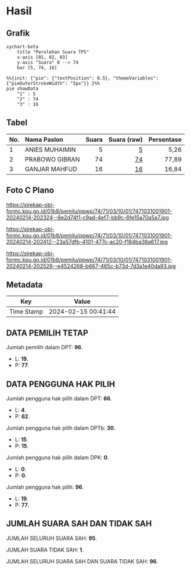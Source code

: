 # Hasil

## Grafik

```mermaid
xychart-beta
    title "Perolehan Suara TPS"
    x-axis [01, 02, 03]
    y-axis "Suara" 0 --> 74
    bar [5, 74, 16]
```

```mermaid
%%{init: {"pie": {"textPosition": 0.5}, "themeVariables": {"pieOuterStrokeWidth": "5px"}} }%%
pie showData
    "1" : 5
    "2" : 74
    "3" : 16
```

## Tabel

| No. | Nama Paslon    | Suara | Suara (raw) | Persentase |
|:--- |:-------------- | -----:| -----------:| ----------:|
| 1   | ANIES MUHAIMIN | 5     | [5][p-1]    | 5,26       |
| 2   | PRABOWO GIBRAN | 74    | [74][p-2]   | 77,89      |
| 3   | GANJAR MAHFUD  | 16    | [16][p-3]   | 16,84      |


[p-1]: https://github.com/gigit-pemilu/pemilu-2024-74-sulawesi-tenggara/blob/main/pilpres/hitung-suara/sub/74-sulawesi-tenggara/sub/71-kota-kendari/sub/03-baruga/sub/1001-baruga/sub/901-tps/sub/paslon-1.txt
[p-2]: https://github.com/gigit-pemilu/pemilu-2024-74-sulawesi-tenggara/blob/main/pilpres/hitung-suara/sub/74-sulawesi-tenggara/sub/71-kota-kendari/sub/03-baruga/sub/1001-baruga/sub/901-tps/sub/paslon-2.txt
[p-3]: https://github.com/gigit-pemilu/pemilu-2024-74-sulawesi-tenggara/blob/main/pilpres/hitung-suara/sub/74-sulawesi-tenggara/sub/71-kota-kendari/sub/03-baruga/sub/1001-baruga/sub/901-tps/sub/paslon-3.txt

## Foto C Plano

https://sirekap-obj-formc.kpu.go.id/01b8/pemilu/ppwp/74/71/03/10/01/7471031001901-20240214-202324--8e2d74f1-c9ad-4ef7-bb9c-6fe15a70a5a7.jpg

https://sirekap-obj-formc.kpu.go.id/01b8/pemilu/ppwp/74/71/03/10/01/7471031001901-20240214-202412--23a57dfb-4101-477c-ac20-f184ba38a617.jpg

https://sirekap-obj-formc.kpu.go.id/01b8/pemilu/ppwp/74/71/03/10/01/7471031001901-20240214-202526--e4524268-b667-465c-b73d-7d3a1e40da93.jpg


## Metadata

| Key        | Value               |
| ---------- | ------------------- |
| Time Stamp | 2024-02-15 00:41:44 |


## DATA PEMILIH TETAP

Jumlah pemilih dalam DPT: **96**.
 * L: **19**.
 * P: **77**.

## DATA PENGGUNA HAK PILIH

Jumlah pengguna hak pilih dalam DPT: **66**.
 * L: **4**.
 * P: **62**.

Jumlah pengguna hak pilih dalam DPTb: **30**.
 * L: **15**.
 * P: **15**.

Jumlah pengguna hak pilih dalam DPK: **0**.
 * L: **0**.
 * P: **0**.

Jumlah pengguna hak pilih: **96**.
 * L: **19**.
 * P: **77**.

## JUMLAH SUARA SAH DAN TIDAK SAH

JUMLAH SELURUH SUARA SAH: **95**.

JUMLAH SUARA TIDAK SAH: **1**.

JUMLAH SELURUH SUARA SAH DAN SUARA TIDAK SAH: **96**.


